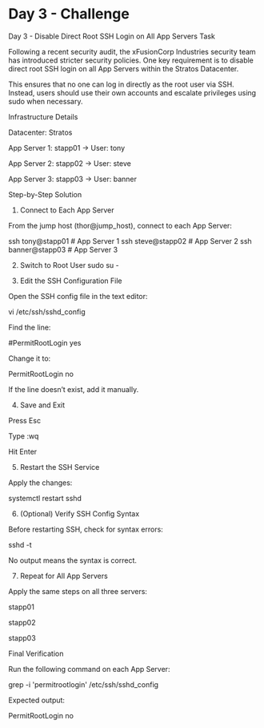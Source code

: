 # Day 3 - Challenge 

Day 3 - Disable Direct Root SSH Login on All App Servers
Task

Following a recent security audit, the xFusionCorp Industries security team has introduced stricter security policies. One key requirement is to disable direct root SSH login on all App Servers within the Stratos Datacenter.

This ensures that no one can log in directly as the root user via SSH. Instead, users should use their own accounts and escalate privileges using sudo when necessary.

Infrastructure Details

Datacenter: Stratos

App Server 1: stapp01 → User: tony

App Server 2: stapp02 → User: steve

App Server 3: stapp03 → User: banner

Step-by-Step Solution
1. Connect to Each App Server

From the jump host (thor@jump_host), connect to each App Server:

ssh tony@stapp01      # App Server 1
ssh steve@stapp02     # App Server 2
ssh banner@stapp03    # App Server 3

2. Switch to Root User
sudo su -

3. Edit the SSH Configuration File

Open the SSH config file in the text editor:

vi /etc/ssh/sshd_config


Find the line:

#PermitRootLogin yes


Change it to:

PermitRootLogin no


If the line doesn’t exist, add it manually.

4. Save and Exit

Press Esc

Type :wq

Hit Enter

5. Restart the SSH Service

Apply the changes:

systemctl restart sshd

6. (Optional) Verify SSH Config Syntax

Before restarting SSH, check for syntax errors:

sshd -t


No output means the syntax is correct.

7. Repeat for All App Servers

Apply the same steps on all three servers:

stapp01

stapp02

stapp03

Final Verification

Run the following command on each App Server:

grep -i 'permitrootlogin' /etc/ssh/sshd_config


Expected output:

PermitRootLogin no
